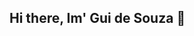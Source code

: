## Hi there, Im' Gui de Souza 👋

<!--
**Gui53/Gui53** is a ✨ _special_ ✨ repository because its `README.md` (this file) appears on your GitHub profile.

Here are some ideas to get you started:

- 🔭 I am currently not working with programming
- 🏆 Graduated from the Entra21 program
- 📫 How to reach me: Instagram WhatsApp Linkedin
-->

